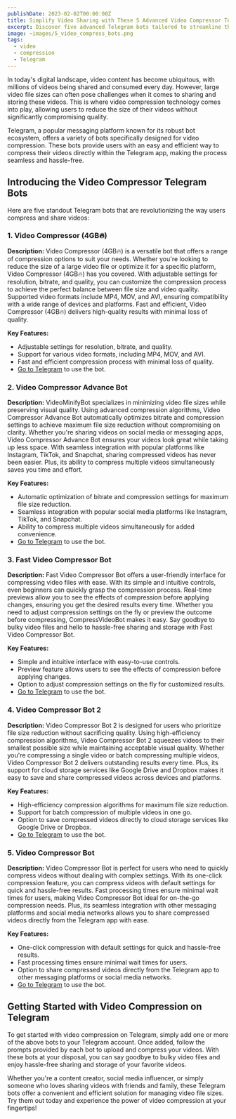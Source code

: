 ```yaml
---
publishDate: 2023-02-02T00:00:00Z
title: Simplify Video Sharing with These 5 Advanced Video Compressor Telegram Bots
excerpt: Discover five advanced Telegram bots tailored to streamline the video compression process, ensuring effortless video sharing.
image: ~images/5_video_compress_bots.png
tags:
  - video
  - compression
  - Telegram
---
```


In today's digital landscape, video content has become ubiquitous, with millions of videos being shared and consumed every day. However, large video file sizes can often pose challenges when it comes to sharing and storing these videos. This is where video compression technology comes into play, allowing users to reduce the size of their videos without significantly compromising quality.

Telegram, a popular messaging platform known for its robust bot ecosystem, offers a variety of bots specifically designed for video compression. These bots provide users with an easy and efficient way to compress their videos directly within the Telegram app, making the process seamless and hassle-free.

## Introducing the Video Compressor Telegram Bots

Here are five standout Telegram bots that are revolutionizing the way users compress and share videos:

### 1. Video Compressor (4GB🔥)

**Description:** Video Compressor (4GB🔥) is a versatile bot that offers a range of compression options to suit your needs. Whether you're looking to reduce the size of a large video file or optimize it for a specific platform, Video Compressor (4GB🔥) has you covered. With adjustable settings for resolution, bitrate, and quality, you can customize the compression process to achieve the perfect balance between file size and video quality. Supported video formats include MP4, MOV, and AVI, ensuring compatibility with a wide range of devices and platforms. Fast and efficient, Video Compressor (4GB🔥) delivers high-quality results with minimal loss of quality.

**Key Features:**
- Adjustable settings for resolution, bitrate, and quality.
- Support for various video formats, including MP4, MOV, and AVI.
- Fast and efficient compression process with minimal loss of quality.
- [Go to Telegram](https://t.me/VideoCompressRobot) to use the bot.

### 2. Video Compressor Advance Bot

**Description:** VideoMinifyBot specializes in minimizing video file sizes while preserving visual quality. Using advanced compression algorithms, Video Compressor Advance Bot automatically optimizes bitrate and compression settings to achieve maximum file size reduction without compromising on clarity. Whether you're sharing videos on social media or messaging apps, Video Compressor Advance Bot ensures your videos look great while taking up less space. With seamless integration with popular platforms like Instagram, TikTok, and Snapchat, sharing compressed videos has never been easier. Plus, its ability to compress multiple videos simultaneously saves you time and effort.

**Key Features:**
- Automatic optimization of bitrate and compression settings for maximum file size reduction.
- Seamless integration with popular social media platforms like Instagram, TikTok, and Snapchat.
- Ability to compress multiple videos simultaneously for added convenience.
- [Go to Telegram](https://t.me/videosCompressorRobot) to use the bot.

### 3. Fast Video Compressor Bot

**Description:** Fast Video Compressor Bot offers a user-friendly interface for compressing video files with ease. With its simple and intuitive controls, even beginners can quickly grasp the compression process. Real-time previews allow you to see the effects of compression before applying changes, ensuring you get the desired results every time. Whether you need to adjust compression settings on the fly or preview the outcome before compressing, CompressVideoBot makes it easy. Say goodbye to bulky video files and hello to hassle-free sharing and storage with Fast Video Compressor Bot.

**Key Features:**
- Simple and intuitive interface with easy-to-use controls.
- Preview feature allows users to see the effects of compression before applying changes.
- Option to adjust compression settings on the fly for customized results.
- [Go to Telegram](https://t.me/FastVideoCompressorBot) to use the bot.

### 4. Video Compressor Bot 2

**Description:** Video Compressor Bot 2 is designed for users who prioritize file size reduction without sacrificing quality. Using high-efficiency compression algorithms, Video Compressor Bot 2 squeezes videos to their smallest possible size while maintaining acceptable visual quality. Whether you're compressing a single video or batch compressing multiple videos, Video Compressor Bot 2 delivers outstanding results every time. Plus, its support for cloud storage services like Google Drive and Dropbox makes it easy to save and share compressed videos across devices and platforms.

**Key Features:**
- High-efficiency compression algorithms for maximum file size reduction.
- Support for batch compression of multiple videos in one go.
- Option to save compressed videos directly to cloud storage services like Google Drive or Dropbox.
- [Go to Telegram](https://t.me/VideoCompressor6Bot) to use the bot.

### 5. Video Compressor Bot

**Description:** Video Compressor Bot is perfect for users who need to quickly compress videos without dealing with complex settings. With its one-click compression feature, you can compress videos with default settings for quick and hassle-free results. Fast processing times ensure minimal wait times for users, making Video Compressor Bot ideal for on-the-go compression needs. Plus, its seamless integration with other messaging platforms and social media networks allows you to share compressed videos directly from the Telegram app with ease.

**Key Features:**
- One-click compression with default settings for quick and hassle-free results.
- Fast processing times ensure minimal wait times for users.
- Option to share compressed videos directly from the Telegram app to other messaging platforms or social media networks.
- [Go to Telegram](https://t.me/VideoCompressor4Bot) to use the bot.

## Getting Started with Video Compression on Telegram

To get started with video compression on Telegram, simply add one or more of the above bots to your Telegram account. Once added, follow the prompts provided by each bot to upload and compress your videos. With these bots at your disposal, you can say goodbye to bulky video files and enjoy hassle-free sharing and storage of your favorite videos.

Whether you're a content creator, social media influencer, or simply someone who loves sharing videos with friends and family, these Telegram bots offer a convenient and efficient solution for managing video file sizes. Try them out today and experience the power of video compression at your fingertips!
